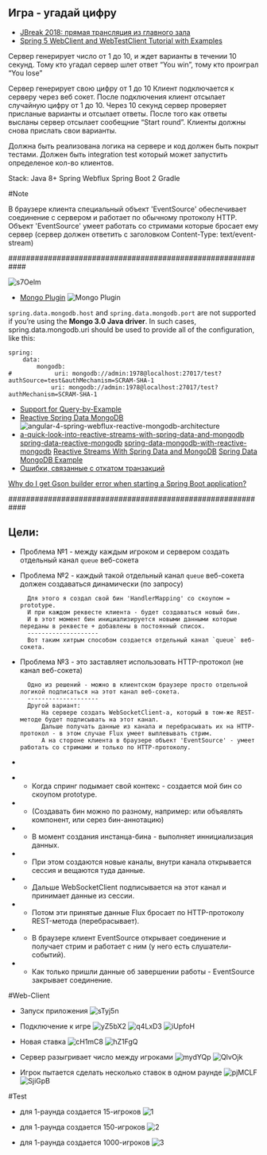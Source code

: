 
Игра - угадай цифру
-------------------

* [JBreak 2018: прямая трансляция из главного зала](https://www.youtube.com/watch?v=VBrZ_nyjBaQ&feature=youtu.be&t=29605)
* [Spring 5 WebClient and WebTestClient Tutorial with Examples](https://www.callicoder.com/spring-5-reactive-webclient-webtestclient-examples)


Сервер генерирует число от 1 до 10, и ждет варианты в течении 10 секунд.
Тому кто угадал сервер шлет ответ “You win”, тому кто проиграл “You lose”

Сервер генерирует свою цифру от 1 до 10
Клиент подключается к серверу через веб сокет.
После подключения клиент отсылает случайную цифру от 1 до 10.
Через 10 секунд сервер проверяет присланые варианты и отсылает ответы.
После того как ответы высланы сервер отсылает сообещние “Start round”.
Клиенты должны снова прислать свои варианты.

Должна быть реализована логика на сервере и код должен быть покрыт тестами.
Должен быть integration test который может запустить определеное кол-во клиентов.

Stack:
Java 8+
Spring Webflux
Spring Boot 2
Gradle



#Note

В браузере клиента специальный объект 'EventSource' обеспечивает соединение с сервером и работает по обычному протоколу HTTP.
Объект 'EventSource' умеет работать со стримами которые бросает ему сервер (сервер должен ответить с заголовком Content-Type: text/event-stream)

############################################################

![s7Oelm](tutorial/s7Oelm.jpg)

* [Mongo Plugin](https://plugins.jetbrains.com/plugin/7141-mongo-plugin)
  ![Mongo Plugin](https://plugins.jetbrains.com/files/7141/screenshot_16492.png)

`spring.data.mongodb.host` and `spring.data.mongodb.port` are not supported if you’re using the **Mongo 3.0 Java driver**.
In such cases, spring.data.mongodb.uri should be used to provide all of the configuration, like this:
```properties
spring:
    data:
        mongodb:
#            uri: mongodb://admin:1978@localhost:27017/test?authSource=test&authMechanism=SCRAM-SHA-1
            uri: mongodb://admin:1978@localhost:27017/test?authMechanism=SCRAM-SHA-1
```

* [Support for Query-by-Example](https://github.com/spring-projects/spring-data-examples/tree/master/jpa/query-by-example)
* [Reactive Spring Data MongoDB](http://javasampleapproach.com/reactive-programming/angular-4-spring-webflux-spring-data-reactive-mongodb-example-full-reactive-angular-4-http-client-spring-boot-restapi-server)
  ![angular-4-spring-webflux-reactive-mongodb-architecture](tutorial/angular-4-spring-webflux-reactive-mongodb-architecture.png)
* [a-quick-look-into-reactive-streams-with-spring-data-and-mongodb](https://lankydanblog.com/2017/07/16/a-quick-look-into-reactive-streams-with-spring-data-and-mongodb)
  [spring-data-reactive-mongodb](https://github.com/lankydan/spring-data-reactive-mongodb)
  [spring-data-mongodb-with-reactive-mongodb](https://dzone.com/articles/spring-data-mongodb-with-reactive-mongodb)
  [Reactive Streams With Spring Data and MongoDB](https://dzone.com/articles/reactive-streams-with-spring-data-and-mongodb)
  [Spring Data MongoDB Example](https://www.journaldev.com/4144/spring-data-mongodb-example)
* [Ошибки, связанные с откатом транзакций](https://www.ibm.com/developerworks/ru/library/j-ts1/index.html)

[Why do I get Gson builder error when starting a Spring Boot application?](https://stackoverflow.com/questions/50031381/why-do-i-get-gson-builder-error-when-starting-a-spring-boot-application)

############################################################

Цели:
---
* Проблема №1 - между каждым игроком и сервером создать отдельный канал `queue` веб-сокета
* Проблема №2 - каждый такой отдельный канал `queue` веб-сокета должен создаваться динамически (по запросу)

        Для этого я создал свой бин 'HandlerMapping' со скоупом = prototype.
        И при каждом реквесте клиента - будет создаваться новый бин.
        И в этот момент бин инициализируется новыми данными которые переданы в реквесте + добавлены в постоянный список.
        --------------------
        Вот таким хитрым способом создается отдельный канал `queue` веб-сокета.

* Проблема №3 - это заставляет использовать HTTP-протокол (не канал веб-сокета)

        Одно из решений - можно в клиентском браузере просто отдельной логикой подписаться на этот канал веб-сокета.
        --------------------
        Другой вариант:
            На сервере создать WebSocketClient-а, который в том-же REST-методе будет подписывать на этот канал.
            Дальше получать данные из канала и перебрасывать их на HTTP-протокол - в этом случае Flux умеет выплевывать стрим.
            А на стороне клиента в браузере объект 'EventSource' - умеет работать со стримами и только по HTTP-протоколу.

* 

- - Когда спринг подымает свой контекс - создается мой бин со скоупом prototype.
- - (Создавать бин можно по разному, например: или объявлять компонент, или серез бин-аннотацию)
- - В момент создания инстанца-бина - выполняет иннициализация данных.
- - При этом создаются новые каналы, внутри канала открывается сессия и вещаются туда данные.
- - Дальше WebSocketClient подписывается на этот канал и принимает данные из сессии.
- - Потом эти принятые данные Flux бросает по HTTP-протоколу REST-метода (перебрасывает).
- - В браузере клиент EventSource открывает соединение и получает стрим и работает с ним (у него есть слушатели-событий).
- - Как только пришли данные об завершении работы - EventSource закрывает соединение.


#Web-Client

* Запуск приложения
![sTyj5n](tutorial/sTyj5n.jpg)

* Подключение к игре
![yZ5bX2](tutorial/yZ5bX2.jpg)
![q4LxD3](tutorial/q4LxD3.jpg)
![iUpfoH](tutorial/iUpfoH.jpg)

* Новая ставка
![cH1mC8](tutorial/cH1mC8.jpg)
![hZ1FgQ](tutorial/hZ1FgQ.jpg)

* Сервер разыгривает число между игроками
![mydYQp](tutorial/mydYQp.jpg)
![QlvOjk](tutorial/QlvOjk.jpg)

* Игрок пытается сделать несколько ставок в одном раунде
![pjMCLF](tutorial/pjMCLF.jpg)
![SjiGpB](tutorial/SjiGpB.jpg)


#Test

* для 1-раунда создается 15-игроков
    ![1](tutorial/1.jpg)

* для 1-раунда создается 150-игроков
    ![2](tutorial/2.jpg)

* для 1-раунда создается 1000-игроков
    ![3](tutorial/3.jpg)
